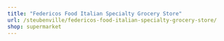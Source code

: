 ```yaml
---
title: "Federicos Food Italian Specialty Grocery Store"
url: /steubenville/federicos-food-italian-specialty-grocery-store/
shop: supermarket
---
```

